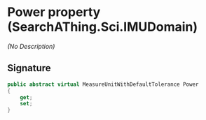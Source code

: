 # Power property (SearchAThing.Sci.IMUDomain)
_(No Description)_

## Signature
```csharp
public abstract virtual MeasureUnitWithDefaultTolerance Power
{
    get;
    set;
}
```
